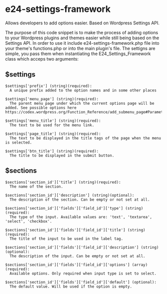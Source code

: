 # e24-settings-framework
Allows developers to add options easier. Based on Wordpress Settings API.

The purpose of this code snippet is to make the process of adding options to your Wordpress plugins and themes easier while still being based on the Settings API. In order to use it include e24-settings-framework.php file into your theme's functions.php or into the main plugin's file. The settigns are simple, you pass them when instantiating the E24_Settings_Framework class which acceps two arguments:

$settings
---------

    $settings['prefix'] (string)(required):
      A unique prefix added to the option names and in some other places

    $settings['menu_page'] (string)(required):
      The parent menu page under which the current options page will be added. See possible options here         https://codex.wordpress.org/Function_Reference/add_submenu_page#Parameters

    $settings['menu_title'] (string)(required):
      The text to be used for the menu link.

    $settings['page_title'] (string)(required):
      The text to be displayed in the title tags of the page when the menu is selected.

    $settings['btn_title'] (string)(required):
      The title to be displayed in the submit button.

$sections
---------

    $sections['section_id']['title'] (string)(required):
      The name of the section.

    $sections['section_id']['description'] (string)(optional):
      The description of the section. Can be empty or not set at all.

    $sections['section_id']['fields']['field_id']['type'] (string)(required):
      The type of the input. Available values are: 'text', 'textarea', 'select', 'checkbox'.

    $sections['section_id']['fields']['field_id']['title'] (string)(required):
      The title of the input to be used in the label tag.

    $sections['section_id']['fields']['field_id']['description'] (string)(optional):
      The description of the input. Can be empty or not set at all.

    $sections['section_id']['fields']['field_id']['options'] (array)(required):
      Available options. Only required when input type is set to select.

    $sections['section_id']['fields']['field_id']['default'] (optional):
      The default value. Will be used if the option is empty.
